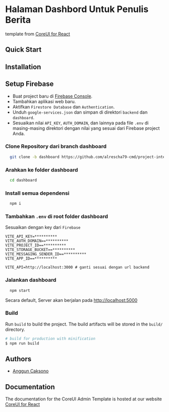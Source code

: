 # Halaman Dashbord Untuk Penulis Berita

template from [CoreUI for React](https://coreui.io/react/docs/templates/installation/)

## Quick Start

## Installation

## Setup Firebase

- Buat project baru di [Firebase Console](https://console.firebase.google.com/).
- Tambahkan aplikasi web baru.
- Aktifkan `Firestore Database` dan `Authentication`.
- Unduh `google-services.json` dan simpan di direktori `backend` dan `dashboard`.
- Sesuaikan nilai `API_KEY`, `AUTH_DOMAIN`, dan lainnya pada file `.env` di masing-masing direktori dengan nilai yang sesuai dari Firebase project Anda.

### Clone Repository dari branch dashboard

```bash
  git clone -b dashboard https://github.com/alrescha79-cmd/project-internship-winnicode-fullstack.git dashboard
```

### Arahkan ke folder dashboard

```bash
  cd dashboard
```

### Install semua dependensi

```bash
  npm i
```

### Tambahkan `.env` di root folder dashboard

Sesuaikan dengan key dari `Firebase`

```env
VITE_API_KEY=**********
VITE_AUTH_DOMAIN==**********
VITE_PROJECT_ID==**********
VITE_STORAGE_BUCKET==**********
VITE_MESSAGING_SENDER_ID==**********
VITE_APP_ID==**********

VITE_API=http://localhost:3000 # ganti sesuai dengan url backend
```

### Jalankan dashboard

```bash
  npm start
```

Secara default, Server akan berjalan pada <http://localhost:5000>

### Build

Run `build` to build the project. The build artifacts will be stored in the `build/` directory.

```bash
# build for production with minification
$ npm run build
```

## Authors

- [Anggun Caksono](https://www.github.com/alrescha79-cmd)

## Documentation

The documentation for the CoreUI Admin Template is hosted at our website [CoreUI for React](https://coreui.io/react/docs/templates/installation/)
